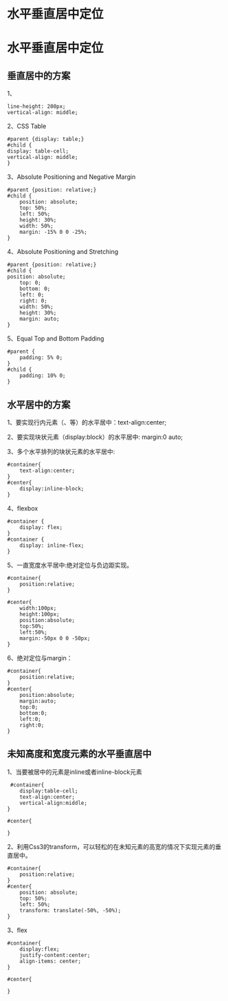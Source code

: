 # 水平垂直居中定位

# 水平垂直居中定位

## 垂直居中的方案

1、                  
```
line-height: 200px;
vertical-align: middle;
```


2、CSS Table              
```
#parent {display: table;}
#child {
display: table-cell;
vertical-align: middle;
}
```

3、Absolute Positioning and Negative Margin                      
```
#parent {position: relative;}
#child {
    position: absolute;
    top: 50%;
    left: 50%;
    height: 30%;
    width: 50%;
    margin: -15% 0 0 -25%;
}
```


4、Absolute Positioning and Stretching
```
#parent {position: relative;}
#child {
position: absolute;
    top: 0;
    bottom: 0;
    left: 0;
    right: 0;
    width: 50%;
    height: 30%;
    margin: auto;
}
```

5、Equal Top and Bottom Padding                          
```
#parent {
    padding: 5% 0;
}
#child {
    padding: 10% 0;
}
```

## 水平居中的方案

1、要实现行内元素（<span>、<a>等）的水平居中：text-align:center;              

2、要实现块状元素（display:block）的水平居中: margin:0 auto;

3、多个水平排列的块状元素的水平居中:
```
#container{
    text-align:center;
}
#center{
    display:inline-block;
}
```

4、flexbox
```
#container {
    display: flex;
}
#container {
    display: inline-flex;
}
```

5、一直宽度水平居中:绝对定位与负边距实现。
```
#container{
    position:relative;
}

#center{
    width:100px;
    height:100px;
    position:absolute;
    top:50%;
    left:50%;
    margin:-50px 0 0 -50px;
}
```

6、绝对定位与margin：
```
#container{
    position:relative;
}
#center{
    position:absolute;
    margin:auto;
    top:0;
    bottom:0;
    left:0;
    right:0;
}
```


## 未知高度和宽度元素的水平垂直居中    
1、当要被居中的元素是inline或者inline-block元素
```
 #container{
    display:table-cell;
    text-align:center;
    vertical-align:middle;
}

#center{

}
```


2、利用Css3的transform，可以轻松的在未知元素的高宽的情况下实现元素的垂直居中。
```
#container{
    position:relative;
}
#center{
    position: absolute;
    top: 50%;
    left: 50%;
    transform: translate(-50%, -50%);
}
```

3、flex
```
#container{
    display:flex;
    justify-content:center;
    align-items: center;
}

#center{

}
```